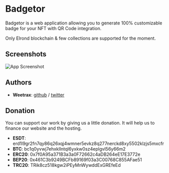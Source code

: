 
# Badgetor

Badgetor is a web application allowing you to generate 100% customizable badge for your NFT with QR Code integration.

Only Elrond blockchain & few collections are supported for the moment.


## Screenshots

![App Screenshot](https://badgetor.com/assets/img/hero.gif)


## Authors

- **Weetrax**: [github](https://github.com/weetrax/) / [twitter](https://twitter.com/weetrax)


## Donation

You can support our work by giving us a little donation. It will help us to finance our website and the hosting.

- **ESDT**: erd1l9gr2fn7qy86q26xqj4wmner5evkz8q277nerckd8xy5502klzjs5mxcfr
- **BTC**: bc1q0yvwj7ehxkllntql6yxkw0sz4eplgvl56y66m2
- **ERC20**: 0x7f0A95a371B3a3a0F72662c4aDB264eE17E3772e
- **BEP20**: 0x461C3b9249BCFb89169f03a3C00768C855AFae51
- **TRC20**: TRik8cz518kgw2iPEyMnWywddExGREfeEd
